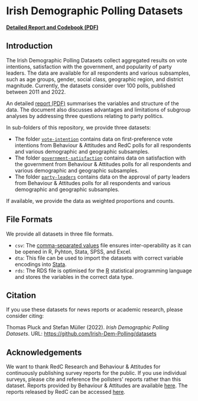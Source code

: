 # Irish Demographic Polling Datasets

[**Detailed Report and Codebook (PDF)**](irish-demographic-polling-datasets.pdf)

## Introduction

The Irish Demographic Polling Datasets collect aggregated results on vote intentions, satisfaction with the government, and popularity of party leaders. The data are available for all respondents and various subsamples, such as age groups, gender, social class, geographic region, and district magnitude. Currently, the datasets consider over 100 polls, published between 2011 and 2022.

An detailed [report (PDF)](irish-demographic-polling-datasets.pdf) summarises the variables and structure of the data. The document also discusses advantages and limitations of subgroup analyses by addressing three questions relating to party politics.

In sub-folders of this repository, we provide three datasets:

- The folder [`vote-intention`](vote-intention) contains data on first-preference vote intentions from Behaviour & Attitudes and RedC polls for all respondents and various demographic and geographic subsamples.
- The folder [`government-satisfaction`](government-satisfaction) contains data on satisfaction with the government from Behaviour & Attitudes polls for all respondents and various demographic and geographic subsamples.
- The folder [`party-leaders`](party-leaders) contains data on the approval of party leaders from Behaviour & Attitudes polls for all respondents and various demographic and geographic subsamples.

If available, we provide the data as weighted proportions and counts.

## File Formats

We provide all datasets in three file formats. 

- `csv`: The [comma-separated values](https://en.wikipedia.org/wiki/Comma-separated_values) file ensures inter-operability as it can be opened in R, Pyhton, Stata, SPSS, and Excel.
- `dta`: This file can be used to import the datasets  with correct variable encodings into [Stata](https://stata.com).
- `rds`: The RDS file is optimised for the [R](https://r-project.org) statistical programming language and stores the variables in the correct data type.

## Citation

If you use these datasets for news reports or academic research, please consider citing:

Thomas Pluck and Stefan Müller (2022). _Irish Demographic Polling Datasets_. URL: https://github.com/Irish-Dem-Polling/datasets

## Acknowledgements

We want to thank RedC Research and Behaviour & Attitudes for continuously publishing survey reports for the public. If you use individual surveys, please cite and reference the pollsters' reports rather than this dataset. Reports provided by Behaviour & Attitudes are available [here](https://banda.ie/site-reports/). The reports released by RedC can be accessed [here](https://www.redcresearch.ie/latest-polls/live-polling-tracker/).
